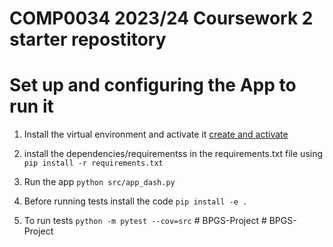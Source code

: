 # COMP0034 2023/24 Coursework 2 starter repostitory
# Set up and configuring the App to run it
1. Install the virtual environment and activate it
   [create and activate](https://packaging.python.org/en/latest/guides/installing-using-pip-and-virtual-environments/#create-a-new-virtual-environment)

2. install the dependencies/requirementss in the requirements.txt file using `pip install -r requirements.txt`
3. Run the app `python src/app_dash.py`
4. Before running tests install the code `pip install -e .`
5. To run tests `python -m pytest --cov=src` 
#   B P G S - P r o j e c t  
 #   B P G S - P r o j e c t  
 